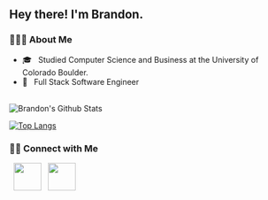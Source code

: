 <h2> Hey there! I'm Brandon.</h2>
<h3> 👨🏻‍💻 About Me </h3>

- 🎓 &nbsp; Studied Computer Science and Business at the University of Colorado Boulder.
- 💼 &nbsp; Full Stack Software Engineer

<br>

<img align="center" src="https://github-readme-stats.vercel.app/api?username=bron4592&include_all_commits=true&count_private=true&show_icons=true&line_height=20&title_color=7A7ADB&icon_color=2234AE&text_color=D3D3D3&bg_color=0,000000,130F40" alt="Brandon's Github Stats">

</br>

[![Top Langs](https://github-readme-stats.vercel.app/api/top-langs/?username=bron4592&layout=compact&text_color=daf7dc&bg_color=151515)](https://github.com/bron4592/github-readme-stats)


<h3> 🤝🏻 Connect with Me </h3>

<p align="left">
&nbsp; <a href="https://www.linkedin.com/in/brandon-o-neill-43a38511a/" target="_blank" rel="noopener noreferrer"><img src="https://img.icons8.com/plasticine/100/000000/linkedin.png" width="50" /></a>
&nbsp; <a href="mailto:broneill10@gmail.com" target="_blank" rel="noopener noreferrer"><img src="https://img.icons8.com/plasticine/100/000000/gmail.png"  width="50" /></a>
</p>

